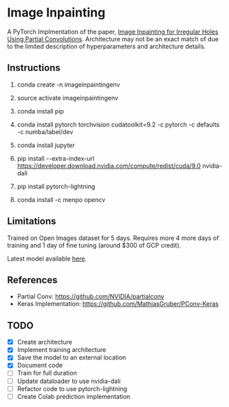 # Image Inpainting

A PyTorch Implmentation of the paper, [Image Inpainting for Irregular Holes Using Partial Convolutions](https://arxiv.org/pdf/1804.07723.pdf). Architecture may not be an exact match of due to the limited description of hyperparameters and architecture details.

## Instructions

1. conda create -n imageinpaintingenv

2. source activate imageinpaintingenv

3. conda install pip
4. conda install pytorch torchvision cudatoolkit=9.2 -c pytorch -c defaults -c numba/label/dev
5. conda install jupyter
6. pip install --extra-index-url https://developer.download.nvidia.com/compute/redist/cuda/9.0 nvidia-dali
7. pip install pytorch-lightning
8. conda install -c menpo opencv


## Limitations

Trained on Open Images dataset for 5 days. Requires more 4 more days of training and 1 day of fine tuning (around $300 of GCP credit).

Latest model available [here](https://drive.google.com/drive/folders/1FgRREp38REeVGc1FVAoFThS1IUWGvbeB?usp=sharing).

## References

- Partial Conv: https://github.com/NVIDIA/partialconv
- Keras Implementation: https://github.com/MathiasGruber/PConv-Keras

## TODO

- [x] Create architecture
- [x] Implement training architecture
- [x] Save the model to an external location
- [x] Document code
- [ ] Train for full duration
- [ ] Update dataloader to use nvidia-dali
- [ ] Refactor code to use pytorch-lightning
- [ ] Create Colab prediction implementation
